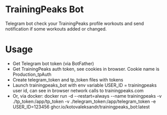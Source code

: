 # TrainingPeaks Bot
Telegram bot check your TrainingPeaks profile workouts and send notification if some workouts added or changed.

# Usage
* Get Telegram bot token (via BotFather)
* Get TrainingPeaks auth token, see cookies in browser. Cookie name is Production_tpAuth
* Create telegram_token and tp_token files with tokens
* Launch trainingpeaks_bot with env variable USER_ID = trainingpeaks user id, can see in browser network calls to trainingpeaks.com
* Or, via docker: docker run -d --restart=always --name trainingpeaks -v ./tp_token:/app/tp_token -v ./telegram_token:/app/telegram_token -e USER_ID=123456 ghcr.io/kotovaleksandr/trainingpeaks_bot:latest